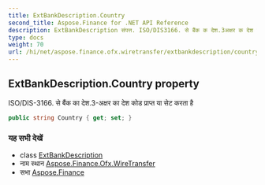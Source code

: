 ```yaml
---
title: ExtBankDescription.Country
second_title: Aspose.Finance for .NET API Reference
description: ExtBankDescription संपत्त. ISO/DIS3166. से बैंक क देश.3अक्षर क देश कड प्रप्त य सेट करत है
type: docs
weight: 70
url: /hi/net/aspose.finance.ofx.wiretransfer/extbankdescription/country/
---
```

## ExtBankDescription.Country property

ISO/DIS-3166. से बैंक का देश.3-अक्षर का देश कोड प्राप्त या सेट करता है

```csharp
public string Country { get; set; }
```

### यह सभी देखें

* class [ExtBankDescription](../)
* नाम स्थान [Aspose.Finance.Ofx.WireTransfer](../../extbankdescription/)
* सभा [Aspose.Finance](../../../)


